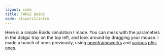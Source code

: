 ```yaml
---
layout: code
title: THREE Boids
code: atiwari1/intro
---
```

<link rel="stylesheet" href="https://cdn.rawgit.com/dataarts/dat.gui/2659494a/build/dat.gui.css">

Here is a simple Boids simulation I made. 
You can mess with the parameters in the datgui tray on the top left, and look around by dragging your mouse.
I made a bunch of ones previously, using [openframeworks](http://bad-data.com/particles/) and [various](http://bad-data.com/parts/) [p5js](http://bad-data.com/xp/) [ones](http://bad-data.com/).


<div id='RenderCanvas'></div>
